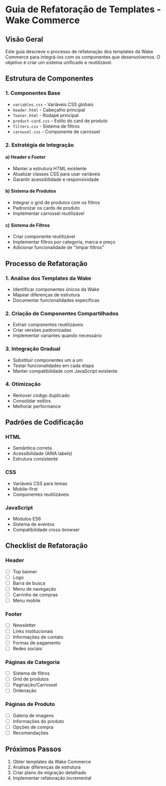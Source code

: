 # Guia de Refatoração de Templates - Wake Commerce

## Visão Geral

Este guia descreve o processo de refatoração dos templates da Wake Commerce para integrá-los com os componentes que desenvolvemos. O objetivo é criar um sistema unificado e reutilizável.

## Estrutura de Componentes

### 1. Componentes Base
- `variables.css` - Variáveis CSS globais
- `header.html` - Cabeçalho principal
- `footer.html` - Rodapé principal
- `product-card.css` - Estilo do card de produto
- `filters.css` - Sistema de filtros
- `carousel.css` - Componente de carrossel

### 2. Estratégia de Integração

#### a) Header e Footer
- Manter a estrutura HTML existente
- Atualizar classes CSS para usar variáveis
- Garantir acessibilidade e responsividade

#### b) Sistema de Produtos
- Integrar o grid de produtos com os filtros
- Padronizar os cards de produto
- Implementar carrossel reutilizável

#### c) Sistema de Filtros
- Criar componente reutilizável
- Implementar filtros por categoria, marca e preço
- Adicionar funcionalidade de "limpar filtros"

## Processo de Refatoração

### 1. Análise dos Templates da Wake
- Identificar componentes únicos da Wake
- Mapear diferenças de estrutura
- Documentar funcionalidades específicas

### 2. Criação de Componentes Compartilhados
- Extrair componentes reutilizáveis
- Criar versões padronizadas
- Implementar variantes quando necessário

### 3. Integração Gradual
- Substituir componentes um a um
- Testar funcionalidades em cada etapa
- Manter compatibilidade com JavaScript existente

### 4. Otimização
- Remover código duplicado
- Consolidar estilos
- Melhorar performance

## Padrões de Codificação

### HTML
- Semântica correta
- Acessibilidade (ARIA labels)
- Estrutura consistente

### CSS
- Variáveis CSS para temas
- Mobile-first
- Componentes reutilizáveis

### JavaScript
- Módulos ES6
- Sistema de eventos
- Compatibilidade cross-browser

## Checklist de Refatoração

### Header
- [ ] Top banner
- [ ] Logo
- [ ] Barra de busca
- [ ] Menu de navegação
- [ ] Carrinho de compras
- [ ] Menu mobile

### Footer
- [ ] Newsletter
- [ ] Links institucionais
- [ ] Informações de contato
- [ ] Formas de pagamento
- [ ] Redes sociais

### Páginas de Categoria
- [ ] Sistema de filtros
- [ ] Grid de produtos
- [ ] Paginação/Carrossel
- [ ] Ordenação

### Páginas de Produto
- [ ] Galeria de imagens
- [ ] Informações do produto
- [ ] Opções de compra
- [ ] Recomendações

## Próximos Passos

1. Obter templates da Wake Commerce
2. Analisar diferenças de estrutura
3. Criar plano de migração detalhado
4. Implementar refatoração incremental
